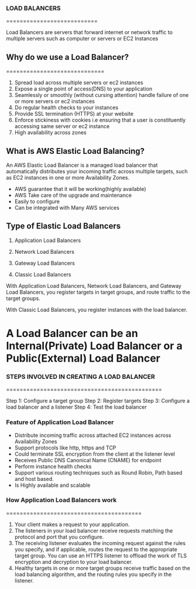 ### LOAD BALANCERS
===========================

Load Balancers are servers that forward internet or network traffic to multiple servers such as computer or servers or EC2 Instances


## Why do we use a Load Balancer?
=============================
1. Spread load across multiple servers or ec2 instances
2. Expose a single point of access(DNS) to your application
3. Seamlessly or smoothly (without cursing attention) handle failure of one or more servers or ec2 instances
4. Do regular health checks to your instances
5. Provide SSL termination (HTTPS) at your website 
6. Enforce stickiness with cookies i.e ensuring that a user is constituently accessing same server or ec2 instance
7. High availability across zones


## What is AWS Elastic Load Balancing?

An AWS Elastic Load Balancer is a managed load balancer that automatically distributes your incoming traffic across multiple targets, such as EC2 instances in one or more Availability Zones. 

* AWS guarantee that it will be working(highly available)
* AWS Take care of the upgrade and maintenance
* Easily to configure
* Can be integrated with Many AWS services

## Type of Elastic Load Balancers

1. Application Load Balancers

2. Network Load Balancers

3. Gateway Load Balancers

4. Classic Load Balancers

With Application Load Balancers, Network Load Balancers, and Gateway Load Balancers, you register targets in target groups, and route traffic to the target groups. 

With Classic Load Balancers, you register instances with the load balancer.

# A Load Balancer can be an Internal(Private) Load Balancer or a Public(External) Load Balancer

### STEPS INVOLVED IN CREATING A LOAD BALANCER
==============================================

Step 1: Configure a target group
Step 2: Register targets
Step 3: Configure a load balancer and a listener
Step 4: Test the load balancer


### Feature of Application Load Balancer
- Distribute incoming traffic across attached EC2 instances across Availability Zones
- Support protocols like http, https and TCP
- Could terminate SSL encryption from the client at the listener level
- Receives Public DNS Canonical Name (CNAME) for endpoint
- Perform instance health checks
- Support various routing techniques such as Round Robin, Path based and host based.
- Is Highly available and scalable

### How Application Load Balancers work
========================================
1. Your client makes a request to your application.
2. The listeners in your load balancer receive requests matching the protocol and port that you configure.
3. The receiving listener evaluates the incoming request against the rules you specify, and if applicable, routes the request to the appropriate target group. You can use an HTTPS listener to offload the work of TLS encryption and decryption to your load balancer.
4. Healthy targets in one or more target groups receive traffic based on the load balancing algorithm, and the routing rules you specify in the listener.

